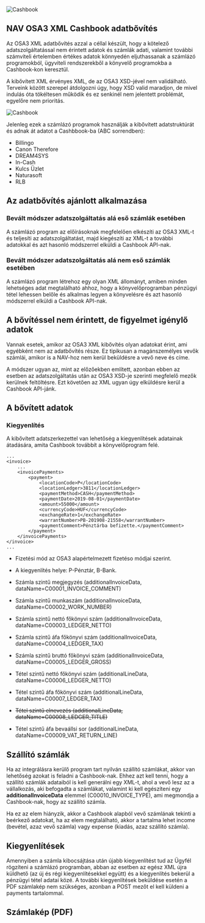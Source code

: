 ![Cashbook](https://cashbook.hu/site/img/cashbook-logo@3x.png)
## NAV OSA3 XML Cashbook adatbővítés

Az OSA3 XML adatbővítés azzal a céllal készült, hogy a kötelező adatszolgáltatással nem érintett adatok és számlák adati, valamint további számviteli értelemben értékes adatok könnyedén eljuthassanak a számlázó programokból, ügyviteli rendszerekből a könyvelő programokba a Cashbook-kon keresztül.

A kibővített XML érvényes XML, de az OSA3 XSD-jével nem validálható. Terveink között szerepel átdolgozni úgy, hogy XSD valid maradjon, de mivel indulás óta tökéltesen működik és ez senkinél nem jelentett problémát, egyelőre nem prioritás.

![Cashbook](https://cashbook.hu/site/img/illustration_02_whitebg_render.gif)

Jelenleg ezek a számlázó programok használják a kibővített adatstruktúrát és adnak át adatot a Cashbbook-ba (ABC sorrendben):

* Billingo
* Canon Therefore
* DREAM4SYS
* In-Cash
* Kulcs Üzlet
* Naturasoft
* RLB

## Az adatbővítés ajánlott alkalmazása

### Bevált módszer adatszolgáltatás alá eső számlák esetében

A számlázó program az előírásoknak megfelelően elkészíti az OSA3 XML-t és teljesíti az adatszolgáltatást, majd kiegészíti az XML-t a további adatokkal és azt hasonló módszerrel elküldi a Cashbook API-nak.

### Bevált módszer adatszolgáltatás alá nem eső számlák esetében

A számlázó program létrehoz egy olyan XML állományt, amiben minden lehetséges adat megtalálható ahhoz, hogy a könyvelőprogramban pénzügyi tétel lehessen belőle és alkalmas legyen a könyvelésre és azt hasonló módszerrel elküldi a Cashbook API-nak.

## A bővítéssel nem érintett, de figyelmet igénylő adatok

Vannak esetek, amikor az OSA3 XML kibővítés olyan adatokat érint, ami egyébként nem az adatbővítés része. Ez tipikusan a magánszemélyes vevők számlái, amikor is a NAV-hoz nem kerül beküldésre a vevő neve és címe.

A módszer ugyan az, mint az előzőekben említett, azonban ebben az esetben az adatszolgáltatás után az OSA3 XSD-je szerinti megfelelő mezők kerülnek feltöltésre. Ezt követően az XML ugyan úgy elküldésre kerül a Cashbook API-jánk.

## A bővített adatok

### Kiegyenlítés

A kibővített adatszerkezettel van lehetőség a kiegyenlítések adatainak átadására, amita Cashbook továbbít a könyvelőprogram felé.
```
...
<invoice>
    ...
    <invoicePayments>
        <payment>
            <locationCode>P</locationCode>
            <locationLedger>3811</locationLedger>
            <paymentMethod>CASH</paymentMethod>
            <paymentDate>2019-08-01</paymentDate>
            <amount>55000</amount>
            <currencyCode>HUF</currencyCode>
            <exchangeRate>1</exchangeRate>
            <warrantNumber>PB-201908-21558</warrantNumber>
            <paymentComment>Pénztárba befizette.</paymentComment>
        </payment>
    </invoicePayments>
</invoice>
...
```
* Fizetési mód az OSA3 alapértelmezett fizetéso módjai szerint.
* A kiegyenlítés helye: P-Pénztár, B-Bank.



* Számla szintű megjegyzés (additionalInvoiceData, dataName=C00001_INVOICE_COMMENT)
* Számla szintű munkaszám (additionalInvoiceData, dataName=C00002_WORK_NUMBER)
* Számla szintű nettó főkönyvi szám (additionalInvoiceData, dataName=C00003_LEDGER_NETTO)
* Számla szintű áfa főkönyvi szám (additionalInvoiceData, dataName=C00004_LEDGER_TAX)
* Számla szintű bruttó főkönyvi szám (additionalInvoiceData, dataName=C00005_LEDGER_GROSS)
* Tétel szintű nettó főkönyvi szám (additionalLineData, dataName=C00006_LEDGER_NETTO)
* Tétel szintű áfa főkönyvi szám (additionalLineData, dataName=C00007_LEDGER_TAX)
* ~~Tétel szintű elnevezés (additionalLineData, dataName=C00008_LEDGER_TITLE)~~
* Tétel szintű áfa bevaállsi sor (additionalLineData, dataName=C00009_VAT_RETURN_LINE)

## Szállító számlák

Ha az integrálásra kerülő program tart nyilván szállító számlákat, akkor van lehetőség azokat isfeladni a Cashbook-nak. Ehhez azt kell tenni, hogy a szállító számlák adataiból is kell generálni egyXML-t, ahol a vevő lesz az a vállalkozás, aki befogadta a számlákat, valamint ki kell egészíteni egy**additionalInvoiceData** elemmel (C00010_INVOICE_TYPE), ami megmondja a Cashbook-nak, hogyaz szállító számla.

Ha ez az elem hiányzik, akkor a Cashbook alapból vevő számlának tekinti a beérkező adatokat, haaz elem megtalálható, akkor a tartalma lehet income (bevétel, azaz vevő számla) vagy expense(kiadás, azaz szállító számla).

## Kiegyenlítések

Amennyiben a számla kibocsájtása után újabb kiegyenlítést tud az Ügyfél rögzíteni a számlázó programban, abban az esetben az egész XML újra küldhető (az új és régi kiegyenlítésekkel együtt) és a kiegyenlítés bekerül a pénzügyi tétel adatai közé. A további kiegyenlítések beküldése esetén a PDF számlakép nem szükséges, azonban a POST mezőt el kell küldeni a payments tartalommal.

## Számlakép (PDF)
